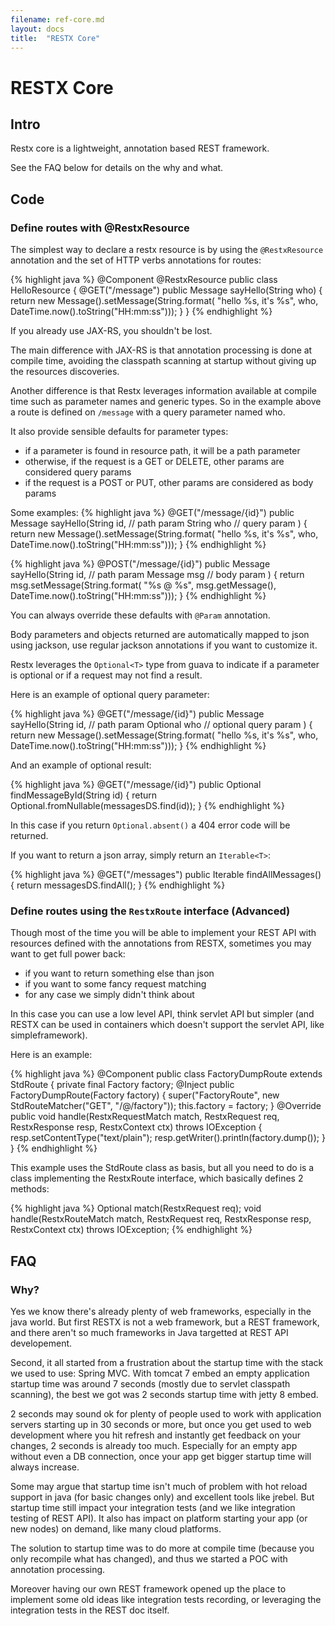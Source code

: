 ```yaml
---
filename: ref-core.md
layout: docs
title:  "RESTX Core"
---
```

# RESTX Core

## Intro

Restx core is a lightweight, annotation based REST framework.

See the FAQ below for details on the why and what.

## Code

### Define routes with @RestxResource

The simplest way to declare a restx resource is by using the `@RestxResource` annotation and the set of HTTP verbs annotations for routes:

{% highlight java %}
@Component @RestxResource
public class HelloResource {
    @GET("/message")
    public Message sayHello(String who) {
        return new Message().setMessage(String.format(
                "hello %s, it's %s",
                who, DateTime.now().toString("HH:mm:ss")));
    }
}
{% endhighlight %}


If you already use JAX-RS, you shouldn't be lost.

The main difference with JAX-RS is that annotation processing is done at compile time, avoiding the classpath scanning at startup without giving up the resources discoveries.

Another difference is that Restx leverages information available at compile time such as parameter names and generic types. So in the example above a route is defined on `/message` with a query parameter named who.

It also provide sensible defaults for parameter types:

- if a parameter is found in resource path, it will be a path parameter
- otherwise, if the request is a GET or DELETE, other params are considered query params
- if the request is a POST or PUT, other params are considered as body params

Some examples:
{% highlight java %}
    @GET("/message/{id}")
    public Message sayHello(String id, // path param
                            String who // query param
                            ) {
        return new Message().setMessage(String.format(
                "hello %s, it's %s",
                who, DateTime.now().toString("HH:mm:ss")));
    }
{% endhighlight %}

{% highlight java %}
    @POST("/message/{id}")
    public Message sayHello(String id, // path param
                            Message msg // body param
                            ) {
        return msg.setMessage(String.format(
                "%s @ %s",
                msg.getMessage(), DateTime.now().toString("HH:mm:ss")));
    }
{% endhighlight %}

You can always override these defaults with `@Param` annotation.

Body parameters and objects returned are automatically mapped to json using jackson, use regular jackson annotations if you want to customize it.

Restx leverages the `Optional<T>` type from guava to indicate if a parameter is optional or if a request may not find a result.

Here is an example of optional query parameter:

{% highlight java %}
    @GET("/message/{id}")
    public Message sayHello(String id, // path param
                            Optional<String> who // optional query param
                            ) {
        return new Message().setMessage(String.format(
                "hello %s, it's %s",
                who, DateTime.now().toString("HH:mm:ss")));
    }
{% endhighlight %}

And an example of optional result:

{% highlight java %}
    @GET("/message/{id}")
    public Optional<Message> findMessageById(String id) {
        return Optional.fromNullable(messagesDS.find(id));
    }
{% endhighlight %}

In this case if you return `Optional.absent()` a 404 error code will be returned.


If you want to return a json array, simply return an `Iterable<T>`:
	
{% highlight java %}
    @GET("/messages")
    public Iterable<Message> findAllMessages() {
        return messagesDS.findAll();
    }
{% endhighlight %}

### Define routes using the `RestxRoute` interface (Advanced)

Though most of the time you will be able to implement your REST API with resources defined with the annotations from RESTX, sometimes you may want to get full power back:

- if you want to return something else than json
- if you want to some fancy request matching
- for any case we simply didn't think about

In this case you can use a low level API, think servlet API but simpler (and RESTX can be used in containers which doesn't support the servlet API, like simpleframework).

Here is an example:

{% highlight java %}
@Component
public class FactoryDumpRoute extends StdRoute {
    private final Factory factory;
    @Inject
    public FactoryDumpRoute(Factory factory) {
        super("FactoryRoute", new StdRouteMatcher("GET", "/@/factory"));
        this.factory = factory;
    }
    @Override
    public void handle(RestxRequestMatch match, RestxRequest req, RestxResponse resp, RestxContext ctx) throws IOException {
        resp.setContentType("text/plain");
        resp.getWriter().println(factory.dump());
    }
}
{% endhighlight %}

This example uses the StdRoute class as basis, but all you need to do is a class implementing the RestxRoute interface, which basically defines 2 methods:

{% highlight java %}
Optional<RestxRouteMatch> match(RestxRequest req);
void handle(RestxRouteMatch match, RestxRequest req, RestxResponse resp, RestxContext ctx) throws IOException;
{% endhighlight %}

## FAQ

### Why?

Yes we know there's already plenty of web frameworks, especially in the java world. But first RESTX is not a web framework, but a REST framework, and there aren't so much frameworks in Java targetted at REST API developement.

Second, it all started from a frustration about the startup time with the stack we used to use: Spring MVC. With tomcat 7 embed an empty application startup time was around 7 seconds (mostly due to servlet classpath scanning), the best we got was 2 seconds startup time with jetty 8 embed.

2 seconds may sound ok for plenty of people used to work with application servers starting up in 30 seconds or more, but once you get used to web development where you hit refresh and instantly get feedback on your changes, 2 seconds is already too much. Especially for an empty app without even a DB connection, once your app get bigger startup time will always increase.

Some may argue that startup time isn't much of problem with hot reload support in java (for basic changes only) and excellent tools like jrebel. But startup time still impact your integration tests (and we like integration testing of REST API). It also has impact on platform starting your app (or new nodes) on demand, like many cloud platforms.

The solution to startup time was to do more at compile time (because you only recompile what has changed), and thus we started a POC with annotation processing.

Moreover having our own REST framework opened up the place to implement some old ideas like integration tests recording, or leveraging the integration tests in the REST doc itself.

